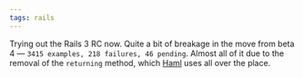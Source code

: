 ```yaml
---
tags: rails
---
```


Trying out the Rails 3 RC now. Quite a bit of breakage in the move from beta 4 — `3415 examples, 218 failures, 46 pending`. Almost all of it due to the removal of the `returning` method, which [Haml](/wiki/Haml) uses all over the place.
